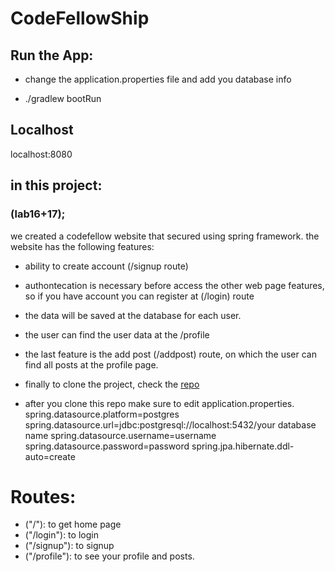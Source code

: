# CodeFellowShip

## Run the App:
- change the application.properties file and add you database info 

- ./gradlew bootRun

## Localhost
localhost:8080













## in this project:
 ### (lab16+17);
  we created a codefellow website that secured using spring framework. the website has the following features:
- ability to create account (/signup route)

- authontecation is necessary before access the other web page features, so if you have account you can register at (/login) route

- the data will be saved at the database for each user.

- the user can find the user data at the /profile

- the last feature is the add post (/addpost) route, on which the user can find all posts at the profile page.

- finally to clone the project, check the [repo](https://github.com/Maiada-Ibrahim/codefellowship)


- after you clone this repo make sure to edit application.properties.
spring.datasource.platform=postgres
spring.datasource.url=jdbc:postgresql://localhost:5432/your database name
spring.datasource.username=username
spring.datasource.password=password
spring.jpa.hibernate.ddl-auto=create



# Routes:
- ("/"): to get home page
- ("/login"): to login
- ("/signup"): to signup
- ("/profile"): to see your profile and posts.